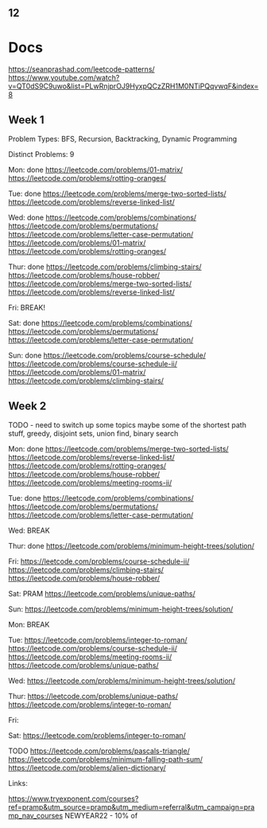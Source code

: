 ## 12

# Docs
https://seanprashad.com/leetcode-patterns/
https://www.youtube.com/watch?v=QT0dS9C9uwo&list=PLwRnjprOJ9HyxpQCzZRH1M0NTiPQqvwqF&index=8

## Week 1
Problem Types:
BFS, Recursion, Backtracking, Dynamic Programming

Distinct Problems: 9

Mon: done
https://leetcode.com/problems/01-matrix/
https://leetcode.com/problems/rotting-oranges/

Tue: done
https://leetcode.com/problems/merge-two-sorted-lists/
https://leetcode.com/problems/reverse-linked-list/

Wed: done
https://leetcode.com/problems/combinations/
https://leetcode.com/problems/permutations/
https://leetcode.com/problems/letter-case-permutation/
https://leetcode.com/problems/01-matrix/
https://leetcode.com/problems/rotting-oranges/

Thur: done
https://leetcode.com/problems/climbing-stairs/
https://leetcode.com/problems/house-robber/
https://leetcode.com/problems/merge-two-sorted-lists/
https://leetcode.com/problems/reverse-linked-list/

Fri: BREAK!

Sat: done
https://leetcode.com/problems/combinations/
https://leetcode.com/problems/permutations/
https://leetcode.com/problems/letter-case-permutation/

Sun: done
https://leetcode.com/problems/course-schedule/
https://leetcode.com/problems/course-schedule-ii/
https://leetcode.com/problems/01-matrix/
https://leetcode.com/problems/climbing-stairs/

## Week 2

TODO - need to switch up some topics
maybe some of the shortest path stuff, greedy, disjoint sets, union find, binary search

Mon: done
https://leetcode.com/problems/merge-two-sorted-lists/
https://leetcode.com/problems/reverse-linked-list/
https://leetcode.com/problems/rotting-oranges/
https://leetcode.com/problems/house-robber/
https://leetcode.com/problems/meeting-rooms-ii/

Tue: done
https://leetcode.com/problems/combinations/
https://leetcode.com/problems/permutations/
https://leetcode.com/problems/letter-case-permutation/

Wed: BREAK

Thur: done
https://leetcode.com/problems/minimum-height-trees/solution/


Fri:
https://leetcode.com/problems/course-schedule-ii/
https://leetcode.com/problems/climbing-stairs/
https://leetcode.com/problems/house-robber/

Sat: PRAM
https://leetcode.com/problems/unique-paths/

Sun:
https://leetcode.com/problems/minimum-height-trees/solution/

Mon: BREAK

Tue:
https://leetcode.com/problems/integer-to-roman/
https://leetcode.com/problems/course-schedule-ii/
https://leetcode.com/problems/meeting-rooms-ii/
https://leetcode.com/problems/unique-paths/

Wed:
https://leetcode.com/problems/minimum-height-trees/solution/

Thur:
https://leetcode.com/problems/unique-paths/
https://leetcode.com/problems/integer-to-roman/

Fri:

Sat:
https://leetcode.com/problems/integer-to-roman/




TODO
https://leetcode.com/problems/pascals-triangle/
https://leetcode.com/problems/minimum-falling-path-sum/
https://leetcode.com/problems/alien-dictionary/


Links:

https://www.tryexponent.com/courses?ref=pramp&utm_source=pramp&utm_medium=referral&utm_campaign=pramp_nav_courses
NEWYEAR22 - 10% of
